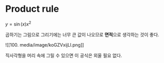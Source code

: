 # Product rule

$y = \sin(x)x^2$

곱하기는 그림으로 그리기에는 너무 큰 값이 나오므로 **면적**으로 생각하는 것이 좋다.

![[100. media/image/koGZVxijLl.png]]

직사각형을 머리 속에 그릴 수 있으면 이 공식은 외울 필요 없다.

